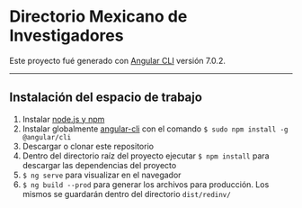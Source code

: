 # Directorio Mexicano de Investigadores

Este proyecto fué generado con [Angular CLI](https://github.com/angular/angular-cli) versión 7.0.2.

---

## Instalación del espacio de trabajo
1. Instalar [node.js y npm](https://nodejs.org/en/download/)
2. Instalar globalmente [angular-cli](https://cli.angular.io/) con el comando `$ sudo npm install -g
@angular/cli`
3. Descargar o clonar este repositorio
4. Dentro del directorio raíz del proyecto ejecutar `$ npm install` para descargar las dependencias del proyecto
5. `$ ng serve` para visualizar en el navegador
6. `$ ng build --prod` para generar los archivos para producción. Los mismos se guardarán dentro del directorio
`dist/redinv/`

